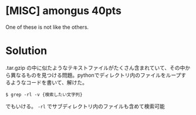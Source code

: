 # [MISC] amongus 40pts

One of these is not like the others.

# Solution

.tar.gzip の中に似たようなテキストファイルがたくさん含まれていて、その中から異なるものを見つける問題。pythonでディレクトリ内のファイルをループするようなコードを書いて、解けた。

```
$ grep -rl -v {検索したい文字列}
```
でもいける。 `-rl` でサブディレクトリ内のファイルも含めて検索可能